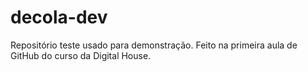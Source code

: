 # decola-dev
Repositório teste usado para demonstração. Feito na primeira aula de GitHub do curso da Digital House.
